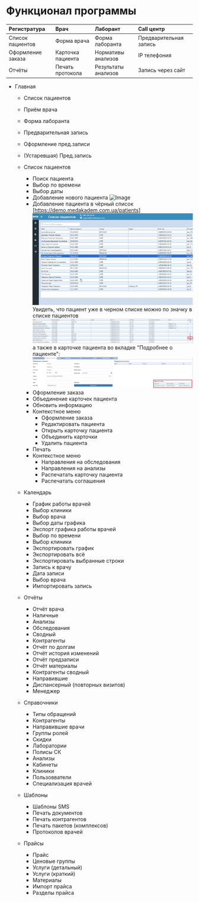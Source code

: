 # Функционал программы

| Регистратура       | Врач              | Лаборант            | Call центр             |
|:------------------|:------------------|:--------------------|:-----------------------|  
| Список пациентов  | Форма врача       | Форма лаборанта     | Предварительная запись |  
| Оформление заказа | Карточка пациента | Нормативы анализов  | IP телефония           |
| Отчёты            | Печать протокола  | Результаты анализов | Запись через сайт      |

- Главная
  - Список пациентов
  - Приём врача
  - Форма лаборанта
  - Предварительная запись
  - Оформление пред.записи
  - (Устаревшая) Пред.запись
  - Список пациентов
    - Поиск пациента
    - Выбор по времени
    - Выбор даты  
    - Добавление нового пациента
     ![Image](Image/oformleniepacienta.gif)
    - Добавление пациента в чёрный список
    [https://demo.medakadem.com.ua/patients]
     ![Image](Image/AddPatientToBlackList.gif)
    Увидеть, что пациент уже в черном списке можно по значку в списке пациентов
     ![Image](Image/BL_PatientList.png)
     а также в карточке пациента во вкладке "Подробнее о пациенте":
     ![Image](Image/BL_PatientCard.png)
    - Оформление заказа
    - Объединение карточек пациента
    - Обновить информацию
    - Контекстное меню
      - Оформление заказа
      - Редактировать пациента
      - Открыть карточку пациента
      - Объединить карточки
      - Удалить пациента
    - Печать 
    - Контекстное меню
      - Направления на обследования
      - Направления на анализы
      - Распечатать карточку пациента
      - Распечатать соглашения
  - Календарь
    - График работы врачей
    - Выбор клиники
    - Выбор врача
    - Выбор даты графика
    - Экспорт графика работы врачей
    - Выбор по времени
    - Выбор клиники
    - Экспортировать график
    - Экспортировать всё
    - Экспортировать выбранные строки
    - Запись к врачу
    - Дата записи
    - Выбор врача
    - Импортировать запись
  - Отчёты
    - Отчёт врача
    - Наличные
    - Анализы
    - Обследования
    - Сводный
    - Контрагенты
    - Отчёт по долгам
    - Отчёт история изменений
    - Отчёт предзаписи
    - Отчёт материалы
    - Контрагенты сводный
    - Направившие
    - Диспансерный (повторных визитов)
    - Менеджер
  - Справочники
    - Типы обращений
    - Контрагенты
    - Направившие врачи
    - Группы ролей
    - Скидки
    - Лаборатории
    - Полисы СК
    - Анализы
    - Кабинеты
    - Клиники
    - Пользовватели
    - Специализация врачей
  - Шаблоны
    - Шаблоны SMS
    - Печать документов
    - Печать контрагентов
    - Печать пакетов (комплексов)
    - Протоколов врачей

  - Прайсы
    - Прайс
    - Ценовые группы
    - Услуги (детальный)
    - Услуги (краткий)
    - Материалы
    - Импорт прайса
    - Разделы прайса